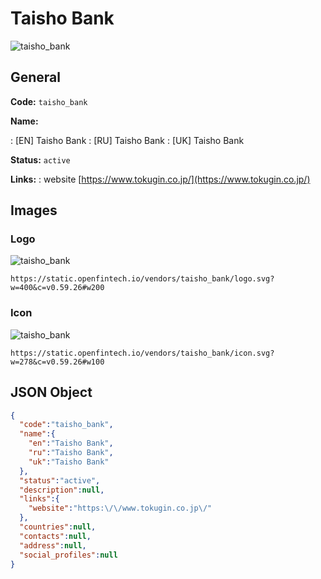 
# Taisho Bank 
![taisho_bank](https://static.openfintech.io/vendors/taisho_bank/logo.svg?w=400&c=v0.59.26#w200)  

## General 
 
**Code:** `taisho_bank` 
 
**Name:** 
 
:	[EN] Taisho Bank 
:	[RU] Taisho Bank 
:	[UK] Taisho Bank 
 
**Status:** `active` 
 
**Links:** 
: website [https://www.tokugin.co.jp/](https://www.tokugin.co.jp/) 
 

## Images 

### Logo 
 
![taisho_bank](https://static.openfintech.io/vendors/taisho_bank/logo.svg?w=400&c=v0.59.26#w200)  

```
https://static.openfintech.io/vendors/taisho_bank/logo.svg?w=400&c=v0.59.26#w200
```  

### Icon 
 
![taisho_bank](https://static.openfintech.io/vendors/taisho_bank/icon.svg?w=278&c=v0.59.26#w100)  

```
https://static.openfintech.io/vendors/taisho_bank/icon.svg?w=278&c=v0.59.26#w100
```  

## JSON Object 

```json
{
  "code":"taisho_bank",
  "name":{
    "en":"Taisho Bank",
    "ru":"Taisho Bank",
    "uk":"Taisho Bank"
  },
  "status":"active",
  "description":null,
  "links":{
    "website":"https:\/\/www.tokugin.co.jp\/"
  },
  "countries":null,
  "contacts":null,
  "address":null,
  "social_profiles":null
}
```  
